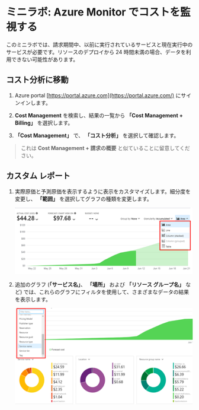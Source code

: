 ﻿# ミニラボ: Azure Monitor でコストを監視する

このミニラボでは、請求期間中、以前に実行されているサービスと現在実行中のサービスが必要です。リソースのデプロイから 24 時間未満の場合、データを利用できない可能性があります。

## コスト分析に移動

1. Azure portal [https://portal.azure.com](https://portal.azure.com/) にサインインします。

1. **Cost Management** を検索し、結果の一覧から **「Cost Management + Billing」** を選択します。

1. **「Cost Management」** で、 **「コスト分析」** を選択して確認します。 
> これは **Cost Management + 請求の概要** と似ていることに留意してください。

## カスタム レポート

1. 実際原価と予測原価を表示するように表示をカスタマイズします。細分度を変更し、 **「範囲」** を選択してグラフの種類を変更します。

    ![グラフの種類の一覧が強調表示された Azure Monitor コスト レポートのスクリーンショット。](../../Linked_Image_Files/Azure_Monitor_customize_cost_report.png)
    
1. 追加のグラフ (**「サービス名」**、 **「場所」** および **「リソース グループ名」** など) では、これらのグラフにフィルタを使用して、さまざまなデータの結果を表示します。

    ![フィルター リストが強調表示された Azure Monitor コスト レポートのスクリーンショット。](../../Linked_Image_Files/Azure_Monitor_costs.png)
